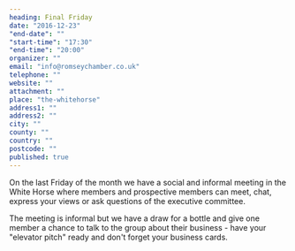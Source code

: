 ```yaml
---
heading: Final Friday
date: "2016-12-23"
"end-date": ""
"start-time": "17:30"
"end-time": "20:00"
organizer: ""
email: "info@romseychamber.co.uk"
telephone: ""
website: ""
attachment: ""
place: "the-whitehorse"
address1: ""
address2: ""
city: ""
county: ""
country: ""
postcode: ""
published: true
---
```


On the last Friday of the month we have a social and informal meeting in the White Horse where members and prospective members can meet, chat, express your views or ask questions of the executive committee.

The meeting is informal but we have a draw for a bottle and give one member a chance to talk to the group about their business - have your "elevator pitch" ready and don't forget your business cards.

